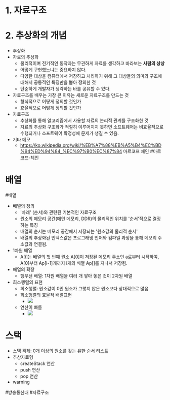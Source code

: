 # 1. 자료구조
# 2. 추상화의 개념
- 추상화
- 자료의 추상화
	- 물리적이며 전기적인 동작과는 무관하게 자료를 생각하고 바라보는 **사람의 상상**
	- 어떻게 구현했느냐는 중요하지 않다.
	- 다양한 대상을 컴퓨터에서 저장하고 처리하기 위해 그 대상들의 의미와 구조에 대해서 공통적인 특징만을 뽑아 정의한 것
	- 단순하게 개발자가 생각하는 바를 공유할 수 있다.
- 자료구조를 배우는 가장 큰 이유는 새로운 자료구조를 만드는 것
	- 형식적으로 어떻게 정의할 것인가
	- 효율적으로 어떻게 정의할 것인가
- 자료구조
	- 추상화를 통해 알고리즘에서 사용할 자료의 논리적 관계를 구조화한 것
	- 자료의 추상화 구조화가 적절히 이루어지지 못하면 소프트웨어는 비효율적으로 수행되거나 소프트웨어 확정성에 문제가 생길 수 있음.
- 기타 메모
	- https://ko.wikipedia.org/wiki/%EB%A7%88%EB%A5%B4%EC%BD%94%ED%94%84_%EC%97%B0%EC%87%84 마르코프 체인 #마르코프-체인
# 배열
#배열 
- 배열의 정의
	- '차례' (순서)와 관련된 기본적인 자료구조
	- 원소의 메모리 공간(메인 메모리, DDR)의 물리적인 위치를 '순서'적으로 결정하는 특징
	- 배열의 순서는 메모리 공간에서 저장되는 '원소값의 물리적 순서'
	- 배열의 추상화된 인덱스값은 프로그래밍 언어와 컴파일 과정을 통해 메모리 주소값과 연결됨.
- 1차원 배열
	- A[i]는 배열의 첫 번째 원소 A[0]이 저장된 메모리 주소인 a로부터 시작하여, A[0]부터 Ap[i-1]개까지 i개의 배열 Ap[]를 지나서 저장됨.
- 배열의 확장
	- 행우선 배열: 1차원 배열을 여러 개 쌓아 놓은 것이 2차원 배열
- 희소행렬의 표현
	- 희소행렬: 원소값이 0인 원소가 그렇지 않은 원소보다 상대적으로 많음
	- 희소행렬의 효율적 배열표현
		- ![](https://i.imgur.com/tB6u7Xc.png)
	- 연산이 빠름
		- ![](https://i.imgur.com/kPADYDk.png)
# 스택
- 스택 객체: 0개 이상의 원소를 갖는 유한 순서 리스트
- 추상자료형
	- createStack 연산
	- push 연산
	- pop 연산
- warning


#방송통신대 #자료구조 